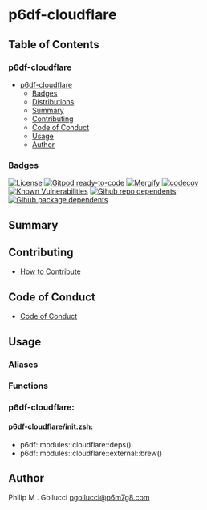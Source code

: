 # p6df-cloudflare

## Table of Contents


### p6df-cloudflare
- [p6df-cloudflare](#p6df-cloudflare)
  - [Badges](#badges)
  - [Distributions](#distributions)
  - [Summary](#summary)
  - [Contributing](#contributing)
  - [Code of Conduct](#code-of-conduct)
  - [Usage](#usage)
  - [Author](#author)

### Badges

[![License](https://img.shields.io/badge/License-Apache%202.0-yellowgreen.svg)](https://opensource.org/licenses/Apache-2.0)
[![Gitpod ready-to-code](https://img.shields.io/badge/Gitpod-ready--to--code-blue?logo=gitpod)](https://gitpod.io/#https://github.com/p6m7g8/p6df-cloudflare)
[![Mergify](https://img.shields.io/endpoint.svg?url=https://gh.mergify.io/badges/p6m7g8/p6df-cloudflare/&style=flat)](https://mergify.io)
[![codecov](https://codecov.io/gh/p6m7g8/p6df-cloudflare/branch/master/graph/badge.svg?token=14Yj1fZbew)](https://codecov.io/gh/p6m7g8/p6df-cloudflare)
[![Known Vulnerabilities](https://snyk.io/test/github/p6m7g8/p6df-cloudflare/badge.svg?targetFile=package.json)](https://snyk.io/test/github/p6m7g8/p6df-cloudflare?targetFile=package.json)
[![Gihub repo dependents](https://badgen.net/github/dependents-repo/p6m7g8/p6df-cloudflare)](https://github.com/p6m7g8/p6df-cloudflare/network/dependents?dependent_type=REPOSITORY)
[![Gihub package dependents](https://badgen.net/github/dependents-pkg/p6m7g8/p6df-cloudflare)](https://github.com/p6m7g8/p6df-cloudflare/network/dependents?dependent_type=PACKAGE)

## Summary

## Contributing

- [How to Contribute](CONTRIBUTING.md)

## Code of Conduct

- [Code of Conduct](https://github.com/p6m7g8/.github/blob/master/CODE_OF_CONDUCT.md)

## Usage


### Aliases


### Functions

### p6df-cloudflare:

#### p6df-cloudflare/init.zsh:

- p6df::modules::cloudflare::deps()
- p6df::modules::cloudflare::external::brew()



## Author

Philip M . Gollucci <pgollucci@p6m7g8.com>
